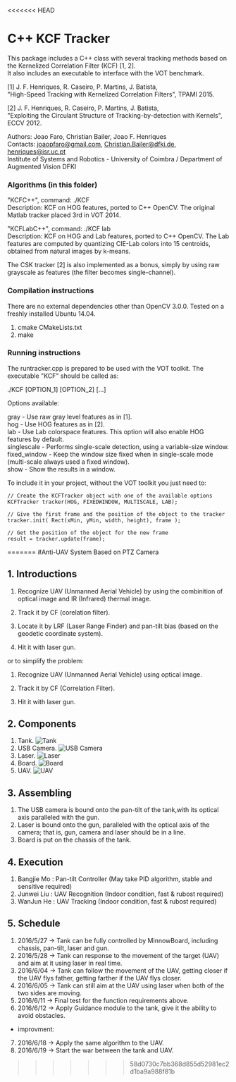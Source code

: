 <<<<<<< HEAD
# C++ KCF Tracker
This package includes a C++ class with several tracking methods based on the Kernelized Correlation Filter (KCF) [1, 2].   
It also includes an executable to interface with the VOT benchmark.

[1] J. F. Henriques, R. Caseiro, P. Martins, J. Batista,   
"High-Speed Tracking with Kernelized Correlation Filters", TPAMI 2015.

[2] J. F. Henriques, R. Caseiro, P. Martins, J. Batista,   
"Exploiting the Circulant Structure of Tracking-by-detection with Kernels", ECCV 2012.


Authors: Joao Faro, Christian Bailer, Joao F. Henriques   
Contacts: joaopfaro@gmail.com, Christian.Bailer@dfki.de, henriques@isr.uc.pt   
Institute of Systems and Robotics - University of Coimbra / Department of Augmented Vision DFKI   

### Algorithms (in this folder) ###

"KCFC++", command: ./KCF   
Description: KCF on HOG features, ported to C++ OpenCV. The original Matlab tracker placed 3rd in VOT 2014.

"KCFLabC++", command: ./KCF lab   
Description: KCF on HOG and Lab features, ported to C++ OpenCV. The Lab features are computed by quantizing CIE-Lab colors into 15 centroids, obtained from natural images by k-means.   

The CSK tracker [2] is also implemented as a bonus, simply by using raw grayscale as features (the filter becomes single-channel).   

### Compilation instructions ###
There are no external dependencies other than OpenCV 3.0.0. Tested on a freshly installed Ubuntu 14.04.   

1) cmake CMakeLists.txt   
2) make   

### Running instructions ###

The runtracker.cpp is prepared to be used with the VOT toolkit. The executable "KCF" should be called as:   

./KCF [OPTION_1] [OPTION_2] [...]

Options available:   

gray - Use raw gray level features as in [1].   
hog - Use HOG features as in [2].   
lab - Use Lab colorspace features. This option will also enable HOG features by default.   
singlescale - Performs single-scale detection, using a variable-size window.   
fixed_window - Keep the window size fixed when in single-scale mode (multi-scale always used a fixed window).   
show - Show the results in a window.   

To include it in your project, without the VOT toolkit you just need to:
	
	// Create the KCFTracker object with one of the available options
	KCFTracker tracker(HOG, FIXEDWINDOW, MULTISCALE, LAB);

	// Give the first frame and the position of the object to the tracker
	tracker.init( Rect(xMin, yMin, width, height), frame );

	// Get the position of the object for the new frame
	result = tracker.update(frame);
=======
#Anti-UAV System Based on PTZ Camera


## 1. Introductions ##

1. Recognize UAV (Unmanned Aerial Vehicle) by using the combinition of optical image and IR (Infrared) thermal image.

2. Track it by CF (corelation filter).

3. Locate it by LRF (Laser Range Finder) and pan-tilt bias (based on the geodetic coordinate system).

4. Hit it with laser gun.

or to simplify the problem:

1. Recognize UAV (Unmanned Aerial Vehicle) using optical image.

2. Track it by CF (Correlation Filter).

3. Hit it with laser gun.

## 2. Components ##

1. Tank. ![Tank](http://git.oschina.net/uploads/images/2016/0524/012136_7222a4f7_359863.jpeg "Tank")
2. USB Camera. ![USB Camera](http://git.oschina.net/uploads/images/2016/0524/001414_560b5489_359863.jpeg "USB Camera")
3. Laser. ![Laser](http://git.oschina.net/uploads/images/2016/0524/012505_5139f970_359863.jpeg "Laser")
3. Board. ![Board](http://git.oschina.net/uploads/images/2016/0524/001543_1f1ea73e_359863.jpeg "Board")
4. UAV. ![UAV](http://git.oschina.net/uploads/images/2016/0524/001641_25834374_359863.jpeg "UAV")

## 3. Assembling ##
1. The USB camera is bound onto the pan-tilt of the tank,with its optical axis paralleled with the gun.
2. Laser is bound onto the gun, paralleled with the optical axis of the camera; that is, gun, camera and laser should be in a line.
3. Board is put on the chassis of the tank.

## 4. Execution ##
1. Bangjie Mo : Pan-tilt Controller (May take PID algorithm, stable and sensitive required)
2. Junwei Liu : UAV Recognition (Indoor condition, fast & rubost required)
3. WanJun He : UAV Tracking (Indoor condition, fast & rubost required)

## 5. Schedule ##
1. 2016/5/27 -> Tank can be fully controlled by MinnowBoard, including chassis, pan-tilt, laser and gun.
2. 2016/5/28 -> Tank can response to the movement of the target (UAV) and aim at it using laser in real time.
3. 2016/6/04 -> Tank can follow the movement of the UAV, getting closer if the UAV flys father, getting farther if the UAV flys closer.
4. 2016/6/05 -> Tank can still aim at the UAV using laser when both of the two sides are moving.
5. 2016/6/11 -> Final test for the function requirements above.
6. 2016/6/12 -> Apply Guidance module to the tank, give it the ability to avoid obstacles.

- improvment:

7. 2016/6/18 -> Apply the same algorithm to the UAV.
8. 2016/6/19 -> Start the war between the tank and UAV.

>>>>>>> 58d0730c7bb368d855d52981ec2d1ba9a988f81b
